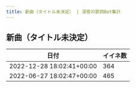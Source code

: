```yaml
---
title: 新曲（タイトル未決定） | 深夜の歌詞Bot集計
---
```

## 新曲（タイトル未決定）

|日付|イイネ数|
|-|-|
|2022-12-28 18:02:41+00:00|364|
|2022-06-27 18:02:47+00:00|465|
